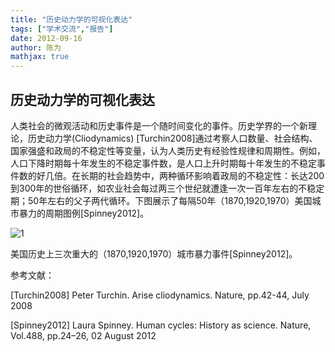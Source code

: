 ```yaml
---
title: "历史动力学的可视化表达"
tags: ["学术交流","报告"]
date: 2012-09-16
author: 陈为
mathjax: true
---
```


## 历史动力学的可视化表达

人类社会的微观活动和历史事件是一个随时间变化的事件。历史学界的一个新理论，历史动力学(Cliodynamics) [Turchin2008]通过考察人口数量、社会结构、国家强盛和政局的不稳定性等变量，认为人类历史有经验性规律和周期性。例如，人口下降时期每十年发生的不稳定事件数，是人口上升时期每十年发生的不稳定事件数的好几倍。在长期的社会趋势中，两种循环影响着政局的不稳定性：长达200到300年的世俗循环，如农业社会每过两三个世纪就遭逢一次一百年左右的不稳定期；50年左右的父子两代循环。下图展示了每隔50年（1870,1920,1970）美国城市暴力的周期图例[Spinney2012]。

![1](http://www.cad.zju.edu.cn/home/vagblog/wp-content/uploads/2012/09/%E6%97%A0%E6%A0%87%E9%A2%98.png)

美国历史上三次重大的（1870,1920,1970）城市暴力事件[Spinney2012]。

参考文献： 

[Turchin2008]  Peter Turchin. Arise cliodynamics. Nature, pp.42-44, July 2008

[Spinney2012] Laura Spinney. Human cycles: History as science. Nature, Vol.488, pp.24–26, 02 August 2012

